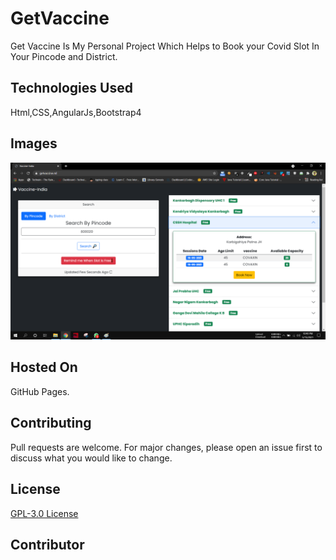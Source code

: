 # GetVaccine

Get Vaccine Is My Personal Project Which Helps to Book your Covid Slot In Your Pincode and District.

## Technologies Used

Html,CSS,AngularJs,Bootstrap4

## Images

<img src="./project-getvacc.png" />

## Hosted On

GitHub Pages.

## Contributing

Pull requests are welcome. For major changes, please open an issue first to discuss what you would like to change.

## License

[GPL-3.0 License](https://github.com/ashish-devv/getvaccine/blob/master/LICENSE)

## Contributor

<a href="">
  <img src="" />
</a>
